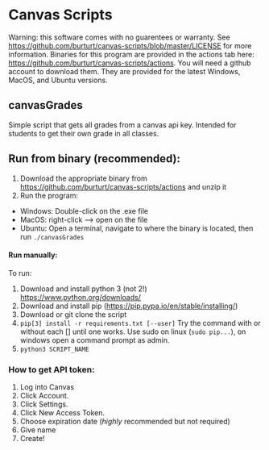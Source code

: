 # Canvas Scripts

Warning: this software comes with no guarentees or warranty. See https://github.com/burturt/canvas-scripts/blob/master/LICENSE for more information.
Binaries for this program are provided in the actions tab here: https://github.com/burturt/canvas-scripts/actions. You will need a github account to download them. They are provided for the latest Windows, MacOS, and Ubuntu versions.

## canvasGrades
Simple script that gets all grades from a canvas api key. Intended for students to get their own grade in all classes.

## Run from binary (recommended):
1. Download the appropriate binary from https://github.com/burturt/canvas-scripts/actions and unzip it
2. Run the program:
- Windows: Double-click on the .exe file
- MacOS: right-click --> open on the file
- Ubuntu: Open a terminal, navigate to where the binary is located, then run `./canvasGrades`

#### Run manually:

To run:
1. Download and install python 3 (not 2!) https://www.python.org/downloads/
2. Download and install pip (https://pip.pypa.io/en/stable/installing/)
3. Download or git clone the script
4. `pip[3] install -r requirements.txt [--user]` Try the command with or without each [] until one works. Use sudo on linux (`sudo pip...`), on windows open a command prompt as admin.
5. `python3 SCRIPT_NAME`

### How to get API token:
1. Log into Canvas
2. Click Account.
3. Click Settings.
4. Click New Access Token.
5. Choose expiration date (*highly* recommended but not required)
6. Give name
7. Create!
